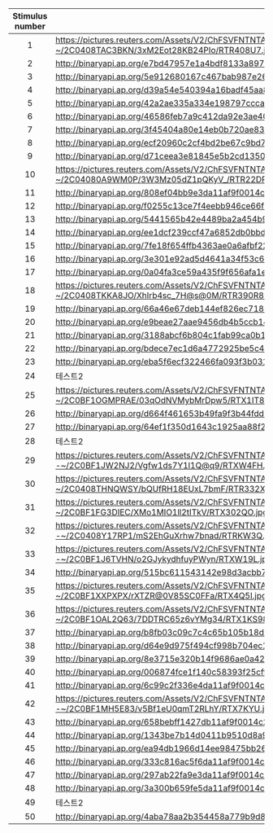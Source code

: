 


|Stimulus number|Link|
|:-:|-------|
|1|https://pictures.reuters.com/Assets/V2/ChFSVFNTNTAwMDAwMDAwMDAwNhIDVFIzGhlcVFIzXGNcN1wzXDlcUlRSNDA4VTcuanBnIgQIARAPQAE-~/2C0408TAC3BKN/3xM2Eot28KB24PIo/RTR408U7.jpg|
|2|http://binaryapi.ap.org/e7bd47957e1a4bdf8133a897b0ea6aaf/preview/AP19261543854692.jpg?wm=api&ver=0|
|3|http://binaryapi.ap.org/5e912680167c467bab987e2649bc27be/preview/AP240228794712.jpg?wm=api&ver=0|
|4|http://binaryapi.ap.org/d39a54e540394a16badf45aa8b42de34/preview/AP653067241526.jpg?wm=api&ver=0|
|5|http://binaryapi.ap.org/42a2ae335a334e198797cccad63d798f/preview/AP481658358603.jpg?wm=api&ver=1|
|6|http://binaryapi.ap.org/46586feb7a9c412da92e3ae40df531dc/preview/AP840510704285.jpg?wm=api&ver=0|
|7|http://binaryapi.ap.org/3f45404a80e14eb0b720ae83699caef7/preview/AP564480410199.jpg?wm=api&ver=0|
|8|http://binaryapi.ap.org/ecf20960c2cf4bd2be67c9bd78b3768e/preview/AP160809958139.jpg?wm=api&ver=0|
|9|http://binaryapi.ap.org/d71ceea3e81845e5b2cd1350c7d086d4/preview/AP18228303024578.jpg?wm=api&ver=0|
|10|https://pictures.reuters.com/Assets/V2/ChFSVFNTNTAwMDAwMDAwMDAwNhIDVFIzGhlcVFIzXDZcNlw3XDdcUlRSMjJEUEkuanBnIgQIARAPQAE-~/2C04080A9WM0P/3W3Mz05dZ1pQKyV_/RTR22DPI.jpg|
|11|http://binaryapi.ap.org/808ef04bb9e3da11af9f0014c2589dfb/preview/AP051228012756.jpg?wm=api&ver=0|
|12|http://binaryapi.ap.org/f0255c13ce7f4eebb946ce66f8773826/preview/AP19148667126053.jpg?wm=api&ver=0|
|13|http://binaryapi.ap.org/5441565b42e4489ba2a454b921881820/preview/AP908525220326.jpg?wm=api&ver=0|
|14|http://binaryapi.ap.org/ee1dcf239ccf47a6852db0bbdb30a5d8/preview/AP17353836108814.jpg?wm=api&ver=0|
|15|http://binaryapi.ap.org/7fe18f654ffb4363ae0a6afbf22b59b3/preview/AP100514138294.jpg?wm=api&ver=0|
|16|http://binaryapi.ap.org/3e301e92ad5d4641a34f53c6b42e55c6/preview/AP20002424951084.jpg?wm=api&ver=0|
|17|http://binaryapi.ap.org/0a04fa3ce59a435f9f656afa1e985934/preview/AP19192742969818.jpg?wm=api&ver=0|
|18|https://pictures.reuters.com/Assets/V2/ChFSVFNTNTAwMDAwMDAwMDAwNhIDVFIzGhlcVFIzXDlcNlwwXDdcUlRSMzkwUjguanBnIgQIARAPQAE-~/2C0408TKKA8JO/XhIrb4sc_7H@s@0M/RTR390R8.jpg|
|19|http://binaryapi.ap.org/66a46e67deb144ef826ec7181f0ca0e3/preview/AP13072411301.jpg?wm=api&ver=0|
|20|http://binaryapi.ap.org/e9beae27aae9456db4b5ccb143f9ea67/preview/AP19121398259162.jpg?wm=api&ver=0|
|21|http://binaryapi.ap.org/3188abcf6b804c1fab99ca0b124eb83d/preview/AP12051404724.jpg?wm=api&ver=1|
|22|http://binaryapi.ap.org/bdece7ec1d6a4772925be5c48f94e8c9/preview/AP17312146174889.jpg?wm=api&ver=0|
|23|http://binaryapi.ap.org/eba5f6ecf322466fa093f3b0311a0cb6/preview/AP18236406892558.jpg?wm=api&ver=0|
|24|테스트2|
|25|https://pictures.reuters.com/Assets/V2/ChFSVFNTNTAwMDAwMDAwMDAwNhIDVFIzGhlcVFIzXGRcOVw3XGJcUlRYMUlUODIuanBnIgQIARAPQAE-~/2C0BF1OGMPRAE/03qOdNVMybMrDpw5/RTX1IT82.jpg|
|26|http://binaryapi.ap.org/d664f461653b49fa9f3b44fdd40b94ca/preview/AP17271465214965.jpg?wm=api&ver=0|
|27|http://binaryapi.ap.org/64ef1f350d1643c1925aa88f21e6bd9a/preview/AP19337491398136.jpg?wm=api&ver=0|
|28|테스트2|
|29|https://pictures.reuters.com/Assets/V2/ChFSVFNTNTAwMDAwMDAwMDAwNhIDVFIzGhhcVFIzXGVcZVxkXDRcUlRYVzRGSC5qcGciBAgBEA9AAQ--~/2C0BF1JW2NJ2/Vgfw1ds7Y1l1Q@q9/RTXW4FH.jpg|
|30|https://pictures.reuters.com/Assets/V2/ChFSVFNTNTAwMDAwMDAwMDAwNhIDVFIzGhlcVFIzXGVcZlxmXGFcUlRSMzMyWEwuanBnIgQIARAPQAE-~/2C0408THNQWSY/bQUfRH18EUxL7bmF/RTR332XL.jpg|
|31|https://pictures.reuters.com/Assets/V2/ChFSVFNTNTAwMDAwMDAwMDAwNhIDVFIzGhlcVFIzXDlcZlxkXDZcUlRYMzAyUU8uanBnIgQIARAPQAE-~/2C0BF1FG3DIEC/XMo1MIO1ll2tITkV/RTX302QO.jpg|
|32|https://pictures.reuters.com/Assets/V2/ChFSVFNTNTAwMDAwMDAwMDAwNhIDVFIzGhhcVFIzXGVcNFxhXDdcUlRSS1czUS5qcGciBAgBEA9AAQ--~/2C0408Y17RP1/mS2EhGuXrhw7bnad/RTRKW3Q.jpg|
|33|https://pictures.reuters.com/Assets/V2/ChFSVFNTNTAwMDAwMDAwMDAwNhIDVFIzGhhcVFIzXGRcNVwwXDFcUlRYVzE5TC5qcGciBAgBEA9AAQ--~/2C0BF1J6TVHN/o2GJykydhfuyPWyn/RTXW19L.jpg|
|34|http://binaryapi.ap.org/515bc611543142e98d3acbb7e9a9151c/preview/AP82855394047.jpg?wm=api&ver=0|
|35|https://pictures.reuters.com/Assets/V2/ChFSVFNTNTAwMDAwMDAwMDAwNhIDVFIzGhhcVFIzXDZcN1xjXDhcUlRYNFE1SS5qcGciBAgBEA9AAQ--~/2C0BF1XXPXPX/rXTZR@0V85SC0FFa/RTX4Q5I.jpg|
|36|https://pictures.reuters.com/Assets/V2/ChFSVFNTNTAwMDAwMDAwMDAwNhIDVFIzGhlcVFIzXGJcYlw1XDlcUlRYMUtTOTguanBnIgQIARAPQAE-~/2C0BF1OAL2Q63/7DDTRC65z6vYMg34/RTX1KS98.jpg|
|37|http://binaryapi.ap.org/b8fb03c09c7c4c65b105b18d4293eb00/preview/AP925903229438.jpg?wm=api&ver=1|
|38|http://binaryapi.ap.org/d64e9d975f494cf998b704ec1d99a4eb/preview/AP080604024481.jpg?wm=api&ver=0|
|39|http://binaryapi.ap.org/8e3715e320b14f9686ae0a4226c0cbec/preview/AP17322764022756.jpg?wm=api&ver=0|
|40|http://binaryapi.ap.org/006874fce1f140c58393f25cff238c21/preview/AP13072411285.jpg?wm=api&ver=0|
|41|http://binaryapi.ap.org/6c99c2f336e4da11af9f0014c2589dfb/preview/AP03122204655.jpg?wm=api&ver=0|
|42|https://pictures.reuters.com/Assets/V2/ChFSVFNTNTAwMDAwMDAwMDAwNhIDVFIzGhhcVFIzXDhcMFwxXDhcUlRYN0tZVS5qcGciBAgBEA9AAQ--~/2C0BF1MH5E83/v5Bf1eU0qmT2RLhY/RTX7KYU.jpg|
|43|http://binaryapi.ap.org/658bebff1427db11af9f0014c2589dfb/preview/AP060808017291.jpg?wm=api&ver=0|
|44|http://binaryapi.ap.org/1343be7b14d0411b9510d8a92412cedd/preview/AP120223068947.jpg?wm=api&ver=1|
|45|http://binaryapi.ap.org/ea94db1966d14ee98475bb26b6084a1a/preview/AP239510147413.jpg?wm=api&ver=0|
|46|http://binaryapi.ap.org/333c816ac5f6da11af9f0014c2589dfb/preview/AP06060801875.jpg?wm=api&ver=0|
|47|http://binaryapi.ap.org/297ab22fa9e3da11af9f0014c2589dfb/preview/AP0601130917.jpg?wm=api&ver=0|
|48|http://binaryapi.ap.org/3a300b659fe5da11af9f0014c2589dfb/preview/AP03051204219.jpg?wm=api&ver=0|
|49|테스트2|
|50|http://binaryapi.ap.org/4aba78aa2b354458a779b9d829043de2/preview/AP510679414198.jpg?wm=api&ver=0|
